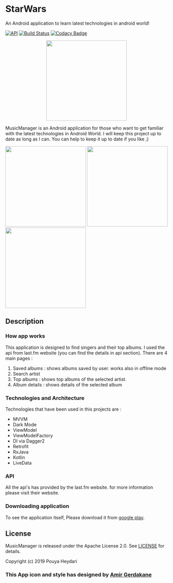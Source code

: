 # StarWars
An Android application to learn latest technologies in android world!

[![API](https://img.shields.io/badge/API-21%2B-brightgreen.svg?style=flat)](https://android-arsenal.com/api?level=21)
[![Build Status](https://travis-ci.org/SirLordPouya/StarWars.svg?branch=master)](https://travis-ci.org/SirLordPouya/StarWars)
[![Codacy Badge](https://api.codacy.com/project/badge/Grade/67a4e8c3a6c240eea8bab676e83c1dbc)](https://www.codacy.com/app/SirLordPouya/MusicManager?utm_source=github.com&amp;utm_medium=referral&amp;utm_content=SirLordPouya/MusicManager&amp;utm_campaign=Badge_Grade)

<p align="center">
<img src="https://github.com/SirLordPouya/StarWars/blob/master/shots/appicon.png" width="250">
</p>

MusicManager is an Android application for those who want to get familiar with the latest technologies in Android World.
I will keep this project up to date as long as I can.
You can help to keep it up to date if you like ;)

<img src="https://github.com/SirLordPouya/StarWars/blob/master/shots/Screenshot_1.png" width="250"> <img src="https://github.com/SirLordPouya/StarWars/blob/master/shots/Screenshot_2.png" width="250"> <img src="https://github.com/SirLordPouya/StarWars/blob/master/shots/Screenshot_3.png" width="250">

## Description

### How app works

This application is designed to find singers and their top albums. I used the api from last.fm website (you can find the details in api section). There are 4 main pages :

1.  Saved albums : shows albums saved by user. works also in offline mode
2.  Search artist
3.  Top albums : shows top albums of the selected artist.
4.  Album details : shows details of the selected album

### Technologies and Architecture

Technologies that have been used in this projects are :

*   MVVM
*   Dark Mode
*   ViewModel
*   ViewModelFactory
*   DI via Dagger2
*   Retrofit
*   RxJava
*   Kotlin
*   LiveData

### API

All the api's has provided by the last.fm website. for more information please visit their website.

### Downloading application

To see the application itself, Please download it from [google play](https://play.google.com/store/apps/details?id=ir.heydarii.musicmanager).

## License

MusicManager is released under the Apache License 2.0. See [LICENSE](https://github.com/SirLordPouya/StarWars/blob/master/LICENSE) for details.

Copyright (c) 2019 Pouya Heydari

### <div>This App icon and style has designed by <a href="https://dribbble.com/Amir-G" title="Amir Gerdakane">Amir Gerdakane</a>
